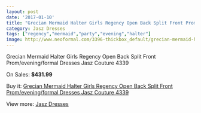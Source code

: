 ```yaml
---
layout: post
date: '2017-01-10'
title: "Grecian Mermaid Halter Girls Regency Open Back Split Front Prom/evening/formal Dresses Jasz Couture 4339"
category: Jasz Dresses
tags: ["regency","mermaid","party","evening","halter"]
image: http://www.neoformal.com/3396-thickbox_default/grecian-mermaid-halter-girls-regency-open-back-split-front-prom-evening-formal-dresses-jasz-couture-4339.jpg
---
```

Grecian Mermaid Halter Girls Regency Open Back Split Front Prom/evening/formal Dresses Jasz Couture 4339

On Sales: **$431.99**
<a href="https://www.neoformal.com/en/jasz-dresses/1268-grecian-mermaid-halter-girls-regency-open-back-split-front-prom-evening-formal-dresses-jasz-couture-4339.html"><amp-img layout="responsive" width="600" height="600" src="//www.neoformal.com/3396-thickbox_default/grecian-mermaid-halter-girls-regency-open-back-split-front-prom-evening-formal-dresses-jasz-couture-4339.jpg" alt="Grecian Mermaid Halter Girls Regency Open Back Split Front Prom/evening/formal Dresses Jasz Couture 4339 0" /></a>
<a href="https://www.neoformal.com/en/jasz-dresses/1268-grecian-mermaid-halter-girls-regency-open-back-split-front-prom-evening-formal-dresses-jasz-couture-4339.html"><amp-img layout="responsive" width="600" height="600" src="//www.neoformal.com/3397-thickbox_default/grecian-mermaid-halter-girls-regency-open-back-split-front-prom-evening-formal-dresses-jasz-couture-4339.jpg" alt="Grecian Mermaid Halter Girls Regency Open Back Split Front Prom/evening/formal Dresses Jasz Couture 4339 1" /></a>
<a href="https://www.neoformal.com/en/jasz-dresses/1268-grecian-mermaid-halter-girls-regency-open-back-split-front-prom-evening-formal-dresses-jasz-couture-4339.html"><amp-img layout="responsive" width="600" height="600" src="//www.neoformal.com/3398-thickbox_default/grecian-mermaid-halter-girls-regency-open-back-split-front-prom-evening-formal-dresses-jasz-couture-4339.jpg" alt="Grecian Mermaid Halter Girls Regency Open Back Split Front Prom/evening/formal Dresses Jasz Couture 4339 2" /></a>

Buy it: [Grecian Mermaid Halter Girls Regency Open Back Split Front Prom/evening/formal Dresses Jasz Couture 4339](https://www.neoformal.com/en/jasz-dresses/1268-grecian-mermaid-halter-girls-regency-open-back-split-front-prom-evening-formal-dresses-jasz-couture-4339.html "Grecian Mermaid Halter Girls Regency Open Back Split Front Prom/evening/formal Dresses Jasz Couture 4339")

View more: [Jasz Dresses](https://www.neoformal.com/en/13-jasz-dresses "Jasz Dresses")